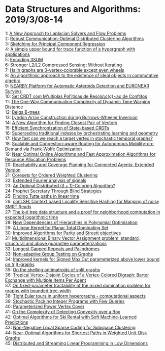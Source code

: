 # Data Structures and Algorithms: 2019/3/08-14  
1: [A New Approach to Laplacian Solvers and Flow Problems](https://doi.org/10.48550/arXiv.1611.07138)  
2: [Robust Communication-Optimal Distributed Clustering Algorithms](https://doi.org/10.48550/arXiv.1703.00830)  
3: [Sketching for Principal Component Regression](https://doi.org/10.48550/arXiv.1803.02661)  
4: [A simple upper bound for trace function of a hypergraph with  applications](https://doi.org/10.48550/arXiv.1902.08366)  
5: [Encoding 3SUM](https://doi.org/10.48550/arXiv.1903.02645)  
6: [Stronger L2/L2 Compressed Sensing; Without Iterating](https://doi.org/10.48550/arXiv.1903.02742)  
7: [Halin graphs are 3-vertex-colorable except even wheels](https://doi.org/10.48550/arXiv.1903.02904)  
8: [An algorithmic approach to the existence of ideal objects in commutative  algebra](https://doi.org/10.48550/arXiv.1903.03070)  
9: [NEARBY Platform for Automatic Asteroids Detection and EURONEAR Surveys](https://doi.org/10.48550/arXiv.1903.03479)  
10: [Set CRDT com M\'ultiplas Pol\'iticas de Resolu\c{c}\~ao de Conflitos](https://doi.org/10.48550/arXiv.1903.03487)  
11: [The One-Way Communication Complexity of Dynamic Time Warping Distance](https://doi.org/10.48550/arXiv.1903.03520)  
12: [Belga B-trees](https://doi.org/10.48550/arXiv.1903.03560)  
13: [Lyndon Array Construction during Burrows-Wheeler Inversion](https://doi.org/10.48550/arXiv.1710.10105)  
14: [A New Algorithm for Finding Closest Pair of Vectors](https://doi.org/10.48550/arXiv.1802.09104)  
15: [Efficient Synchronization of State-based CRDTs](https://doi.org/10.48550/arXiv.1803.02750)  
16: [Superseding traditional indexes by orchestrating learning and geometry](https://doi.org/10.48550/arXiv.1903.00507)  
17: [How fast can we reach a target vertex in stochastic temporal graphs?](https://doi.org/10.48550/arXiv.1903.03636)  
18: [Scalable and Congestion-aware Routing for Autonomous Mobility-on-Demand  via Frank-Wolfe Optimization](https://doi.org/10.48550/arXiv.1903.03697)  
19: [Near Optimal Online Algorithms and Fast Approximation Algorithms for  Resource Allocation Problems](https://doi.org/10.48550/arXiv.1903.03944)  
20: [Reachability and Coverage Planning for Connected Agents: Extended  Version](https://doi.org/10.48550/arXiv.1903.04300)  
21: [Coresets for Ordered Weighted Clustering](https://doi.org/10.48550/arXiv.1903.04351)  
22: [Extended Fourier analysis of signals](https://doi.org/10.48550/arXiv.1303.2033)  
23: [An Optimal Distributed $(\Delta+1)$-Coloring Algorithm?](https://doi.org/10.48550/arXiv.1711.01361)  
24: [Prophet Secretary Through Blind Strategies](https://doi.org/10.48550/arXiv.1807.07483)  
25: [Finding Tutte paths in linear time](https://doi.org/10.48550/arXiv.1812.04543)  
26: [conLSH: Context based Locality Sensitive Hashing for Mapping of noisy  SMRT Reads](https://doi.org/10.48550/arXiv.1903.04925)  
27: [The k-d tree data structure and a proof for neighborhood computation in  expected logarithmic time](https://doi.org/10.48550/arXiv.1903.04936)  
28: [New Dependencies of Hierarchies in Polynomial Optimization](https://doi.org/10.48550/arXiv.1903.04996)  
29: [A Linear Kernel for Planar Total Dominating Set](https://doi.org/10.48550/arXiv.1211.0978)  
30: [Improved Algorithms for Parity and Streett objectives](https://doi.org/10.48550/arXiv.1410.0833)  
31: [Multidimensional Binary Vector Assignment problem: standard, structural  and above guarantee parameterizations](https://doi.org/10.48550/arXiv.1506.03282)  
32: [Longest Gapped Repeats and Palindromes](https://doi.org/10.48550/arXiv.1511.07180)  
33: [Non-adaptive Group Testing on Graphs](https://doi.org/10.48550/arXiv.1511.09196)  
34: [Improved kernels for Signed Max Cut parameterized above lower bound on  (r,l)-graphs](https://doi.org/10.48550/arXiv.1512.05223)  
35: [On the shelling antimatroids of split graphs](https://doi.org/10.48550/arXiv.1512.06073)  
36: [Tropical Vertex-Disjoint Cycles of a Vertex-Colored Digraph: Barter  Exchange with Multiple Items Per Agent](https://doi.org/10.48550/arXiv.1610.05115)  
37: [On fixed-parameter tractability of the mixed domination problem for  graphs with bounded tree-width](https://doi.org/10.48550/arXiv.1612.08234)  
38: [Tight Euler tours in uniform hypergraphs - computational aspects](https://doi.org/10.48550/arXiv.1706.09356)  
39: [Stochastic Packing Integer Programs with Few Queries](https://doi.org/10.48550/arXiv.1707.04020)  
40: [Parameterized Power Vertex Cover](https://doi.org/10.48550/arXiv.1801.10476)  
41: [On the Complexity of Detecting Convexity over a Box](https://doi.org/10.48550/arXiv.1806.06173)  
42: [Optimal Algorithms for Ski Rental with Soft Machine-Learned Predictions](https://doi.org/10.48550/arXiv.1903.00092)  
43: [Non-Negative Local Sparse Coding for Subspace Clustering](https://doi.org/10.48550/arXiv.1903.05239)  
44: [Near-Optimal Algorithms for Shortest Paths in Weighted Unit-Disk Graphs](https://doi.org/10.48550/arXiv.1903.05255)  
45: [Distributed and Streaming Linear Programming in Low Dimensions](https://doi.org/10.48550/arXiv.1903.05617)  